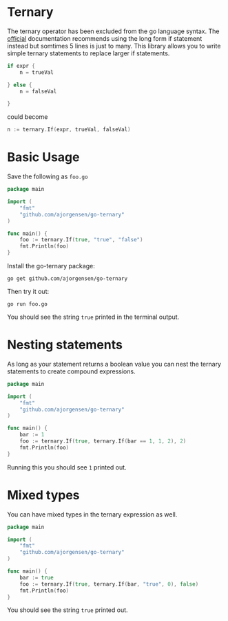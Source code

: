 # Ternary

The ternary operator has been excluded from the go language syntax. The [official](http://golang.org/doc/faq#Does_Go_have_a_ternary_form) documentation recommends using the long form if statement instead but somtimes 5 lines is just to many. This library allows you to write simple ternary statements to replace larger if statements.

```go
if expr {
    n = trueVal

} else {
    n = falseVal

}
```
could become
```go
n := ternary.If(expr, trueVal, falseVal)
```

# Basic Usage

Save the following as `foo.go`
```go
package main

import (
	"fmt"
	"github.com/ajorgensen/go-ternary"
)

func main() {
	foo := ternary.If(true, "true", "false")
	fmt.Println(foo)
}

```

Install the go-ternary package: 
```
go get github.com/ajorgensen/go-ternary
```


Then try it out:
```
go run foo.go
```

You should see the string `true` printed in the terminal output.

# Nesting statements

As long as your statement returns a boolean value you can nest the ternary statements to create compound expressions.

```go
package main

import (
	"fmt"
	"github.com/ajorgensen/go-ternary"
)

func main() {
	bar := 1
	foo := ternary.If(true, ternary.If(bar == 1, 1, 2), 2)
	fmt.Println(foo)
}
```

Running this you should see `1` printed out.

# Mixed types

You can have mixed types in the ternary expression as well.

```go
package main

import (
	"fmt"
	"github.com/ajorgensen/go-ternary"
)

func main() {
	bar := true
	foo := ternary.If(true, ternary.If(bar, "true", 0), false)
	fmt.Println(foo)
}
```

You should see the string `true` printed out.
